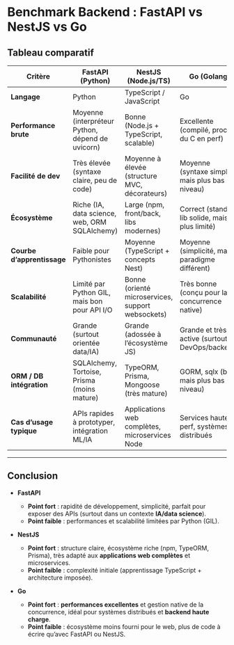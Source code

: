 # Benchmark Backend : FastAPI vs NestJS vs Go

## Tableau comparatif

| Critère                    | FastAPI (Python)                                 | NestJS (Node.js/TS)                               | Go (Golang)                                     |
| -------------------------- | ------------------------------------------------ | ------------------------------------------------- | ----------------------------------------------- |
| **Langage**                | Python                                           | TypeScript / JavaScript                           | Go                                              |
| **Performance brute**      | Moyenne (interpréteur Python, dépend de uvicorn) | Bonne (Node.js + TypeScript, scalable)            | Excellente (compilé, proche du C en perf)       |
| **Facilité de dev**        | Très élevée (syntaxe claire, peu de code)        | Moyenne à élevée (structure MVC, décorateurs)     | Moyenne (syntaxe simple mais plus bas niveau)   |
| **Écosystème**             | Riche (IA, data science, web, ORM SQLAlchemy)    | Large (npm, front/back, libs modernes)            | Correct (standard lib solide, mais plus limité) |
| **Courbe d’apprentissage** | Faible pour Pythonistes                          | Moyenne (TypeScript + concepts Nest)              | Moyenne (simplicité, mais paradigme différent)  |
| **Scalabilité**            | Limité par Python GIL, mais bon pour API I/O     | Bonne (orienté microservices, support websockets) | Très bonne (conçu pour la concurrence native)   |
| **Communauté**             | Grande (surtout orientée data/IA)                | Grande (adossée à l’écosystème JS)                | Grande et très active (surtout DevOps/backend)  |
| **ORM / DB intégration**   | SQLAlchemy, Tortoise, Prisma (moins mature)      | TypeORM, Prisma, Mongoose (très mature)           | GORM, sqlx (bons mais plus bas niveau)          |
| **Cas d’usage typique**    | APIs rapides à prototyper, intégration ML/IA     | Applications web complètes, microservices Node    | Services haute perf, systèmes distribués        |

---

## Conclusion

- **FastAPI**

  - **Point fort** : rapidité de développement, simplicité, parfait pour exposer des APIs (surtout dans un contexte **IA/data science**).
  - **Point faible** : performances et scalabilité limitées par Python (GIL).

- **NestJS**

  - **Point fort** : structure claire, écosystème riche (npm, TypeORM, Prisma), très adapté aux **applications web complètes** et microservices.
  - **Point faible** : complexité initiale (apprentissage TypeScript + architecture imposée).

- **Go**
  - **Point fort** : **performances excellentes** et gestion native de la concurrence, idéal pour systèmes distribués et **backend haute charge**.
  - **Point faible** : écosystème moins fourni pour le web, plus de code à écrire qu’avec FastAPI ou NestJS.
